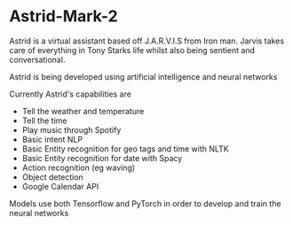 # Astrid-Mark-2

Astrid is a virtual assistant based off J.A.R.V.I.S from Iron man. Jarvis takes care of everything in Tony Starks life whilst also being sentient and conversational.

Astrid is being developed using artificial intelligence and neural networks

Currently Astrid's capabilities are
- Tell the weather and temperature
- Tell the time
- Play music through Spotify
- Basic intent NLP
- Basic Entity recognition for geo tags and time with NLTK
- Basic Entity recognition for date with Spacy
- Action recognition (eg waving)
- Object detection
- Google Calendar API

Models use both Tensorflow and PyTorch in order to develop and train the neural networks


